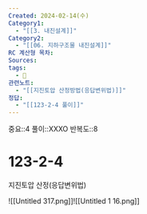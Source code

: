 ```yaml
---
Created: 2024-02-14(수)
Category1:
  - "[[3. 내진설계]]"
Category2:
  - "[[06. 지하구조물 내진설계]]"
RC 계산형 목차: 
Sources: 
tags:
  - 🧮
관련노트:
  - "[[지진토압 산정방법(응답변위법)]]"
정답:
  - "[[123-2-4 풀이]]"
---
```

중요::4
풀이::XXXO
반복도::8
#  123-2-4



지진토압 산정(응답변위법)

![[Untitled 317.png]]![[Untitled 1 16.png]]